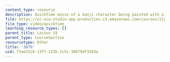 ```yaml
---
content_type: resource
description: QuickTime movie of a kanji character being painted with a brush.
file: https://ol-ocw-studio-app-production.s3.amazonaws.com/courses/21g-504-japanese-iv-spring-2009/f3ae22cb13f7221b2c5c30679df3293a_3076.mov
file_type: video/quicktime
learning_resource_types: []
parent_title: Lesson 19
parent_type: CourseSection
resourcetype: Other
title: '3076'
uid: f3ae22cb-13f7-221b-2c5c-30679df3293a
---
```

